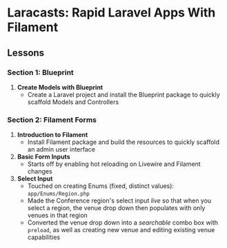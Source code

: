 # Laracasts: Rapid Laravel Apps With Filament

## Lessons

### Section 1: Blueprint

1. **Create Models with Blueprint**
    - Create a Laravel project and install the Blueprint package to quickly scaffold Models and Controllers

### Section 2: Filament Forms

1. **Introduction to Filament**
    - Install Filament package and build the resources to quickly scaffold an admin user interface
2. **Basic Form Inputs**
    - Starts off by enabling hot reloading on Livewire and Filament changes
3. **Select Input**
    - Touched on creating Enums (fixed, distinct values): `app/Enums/Region.php`
    - Made the Conference region's select input _live_ so that when you select a region, the venue drop down then populates with only venues in that region
    - Converted the venue drop down into a _searchable_ combo box with `preload`, as well as creating new venue and editing existing venue capabilities